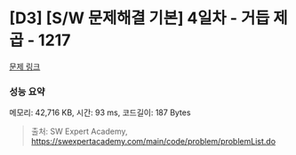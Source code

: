 # [D3] [S/W 문제해결 기본] 4일차 - 거듭 제곱 - 1217 

[문제 링크](https://swexpertacademy.com/main/code/problem/problemDetail.do?contestProbId=AV14dUIaAAUCFAYD) 

### 성능 요약

메모리: 42,716 KB, 시간: 93 ms, 코드길이: 187 Bytes



> 출처: SW Expert Academy, https://swexpertacademy.com/main/code/problem/problemList.do